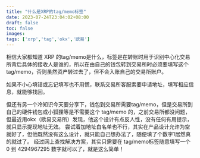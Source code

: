 ```yaml
---
title: "什么是XRP的tag/memo标签"
date: 2023-07-24T23:04:02+08:00
draft: false
toc: false
images:
tags: ['xrp','tag','okx','欧易']
---
```


相信大家都知道 XRP 的tag/memo是什么，标签是在转账时用于识别中心化交易所背后具体的接收人是谁的，所以在由自己的钱包转到交易所时必须要填写这个 tag/memo，否则虽然资产转过去了，但不会入账自己的交易所账户。

如果不小心填错或忘记填写也不用慌，联系交易所客服索要申请地址，填写相应信息，就能够找回。

但还有另一个冷知识今天要分享下，钱包到交易所需要tag/memo，但是交易所到自己的硬件钱包或小狐狸等是不需要这个 tag/memo 的，之前交易所都没问题，但最近用okx（欧易交易所）发现，他这个设计有点反人性，没有任何有用提示，就只显示提现地址无效。
尝试着加地址白名单也不行，其实在产品设计允许为空就好了，但他既然没有这么设计，就只能自己想办法了，随便填了个数字1居然真的就过了。
经过网上查找解决方案，其实只需要在 tag/memo标签随意填写一个 0 到 4294967295 数字就可以了，就是这么简单！